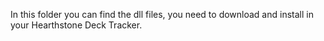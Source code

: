 In this folder you can find the dll files, you need to download and install in your Hearthstone Deck Tracker.
